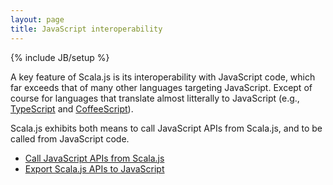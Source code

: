 ```yaml
---
layout: page
title: JavaScript interoperability
---
```

{% include JB/setup %}

A key feature of Scala.js is its interoperability with JavaScript code, which
far exceeds that of many other languages targeting JavaScript. Except of course
for languages that translate almost litterally to JavaScript (e.g.,
[TypeScript](http://www.typescriptlang.org/) and
[CoffeeScript](http://coffeescript.org/)).

Scala.js exhibits both means to call JavaScript APIs from Scala.js, and to be
called from JavaScript code.

* [Call JavaScript APIs from Scala.js](calling-javascript.html)
* [Export Scala.js APIs to JavaScript](export-to-javascript.html)
